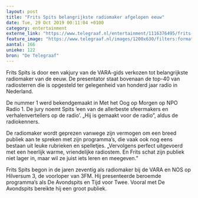 ```yaml
---
layout: post
title: "Frits Spits belangrijkste radiomaker afgelopen eeuw"
date: Tue, 29 Oct 2019 00:11:04 +0100
category: entertainment
externe_link: "https://www.telegraaf.nl/entertainment/1116376495/frits-spits-belangrijkste-radiomaker-afgelopen-eeuw"
feature_image: "https://www.telegraaf.nl/images/1200x630/filters:format(jpeg):quality(80)/cdn-kiosk-api.telegraaf.nl/4769042e-f9d8-11e9-afe6-0218eaf05005.jpg"
aantal: 166
unieke: 122
bron: "De Telegraaf"
---
```


<p class="intro">Frits Spits is door een vakjury van de VARA-gids verkozen tot belangrijkste radiomaker van de eeuw. De presentator staat bovenaan de top-40 van radiosterren die is opgesteld ter gelegenheid van honderd jaar radio in Nederland.</p> <p>De nummer 1 werd bekendgemaakt in Met het Oog op Morgen op NPO Radio 1. De jury noemt Spits ’een van de allerbeste sfeermakers en verhalenvertellers op de radio’. „Hij is gemaakt voor de radio”, aldus de radiokenners.</p><p>De radiomaker wordt geprezen vanwege zijn vermogen om een breed publiek aan te spreken met zijn programma’s, die vaak ook nog eens bestaan uit leuke rubrieken en spelletjes. „Vervolgens perfect uitgevoerd met een heerlijk warme, vriendelijke radiostem. En Frits schat zijn publiek niet lager in, maar wil ze juist iets leren en meegeven.”</p><p>Frits Spits begon in de jaren zeventig als radiomaker bij de VARA en NOS op Hilversum 3, de voorloper van 3FM. Hij presenteerde beroemde programma’s als De Avondspits en Tijd voor Twee. Vooral met De Avondspits bereikte hij een groot publiek.</p>
